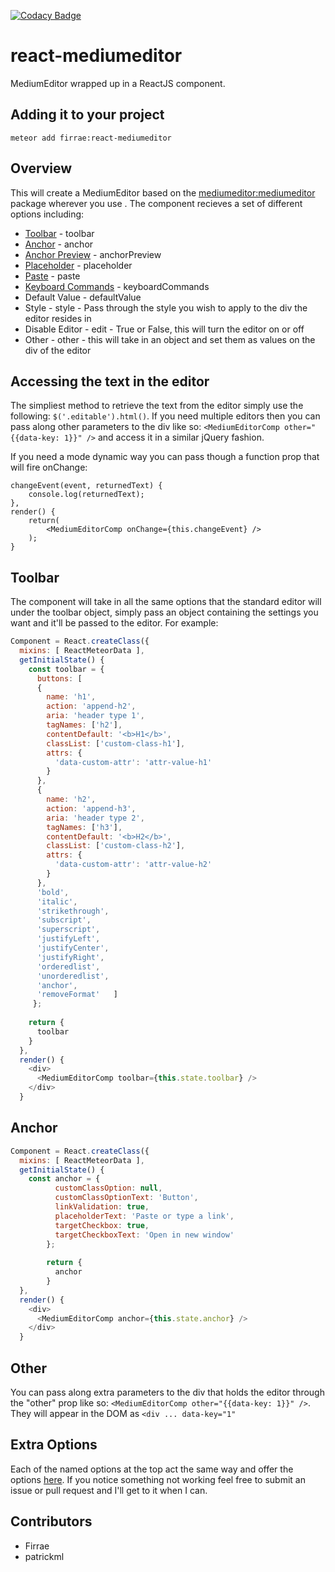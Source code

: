 [![Codacy Badge](https://api.codacy.com/project/badge/grade/6b012115bfb34a8cb3a19e1dbfa8b49b)](https://www.codacy.com/app/firrae/react-mediumeditor)
# react-mediumeditor
MediumEditor wrapped up in a ReactJS component.

## Adding it to your project
```
meteor add firrae:react-mediumeditor
```

## Overview
This will create a MediumEditor based on the [mediumeditor:mediumeditor](https://github.com/yabwe/medium-editor) package wherever you use <MediumEditorComp />. The component recieves a set of different options including: 

* [Toolbar](https://github.com/yabwe/medium-editor#toolbar-options) - toolbar
* [Anchor](https://github.com/yabwe/medium-editor#anchor-form-options) - anchor
* [Anchor Preview](https://github.com/yabwe/medium-editor#anchor-preview-options) - anchorPreview
* [Placeholder](https://github.com/yabwe/medium-editor#placeholder-options) - placeholder
* [Paste](https://github.com/yabwe/medium-editor#paste-options) - paste
* [Keyboard Commands](https://github.com/yabwe/medium-editor#keyboardcommands-options) - keyboardCommands
* Default Value - defaultValue
* Style - style - Pass through the style you wish to apply to the div the editor resides in
* Disable Editor - edit - True or False, this will turn the editor on or off
* Other - other - this will take in an object and set them as values on the div of the editor

## Accessing the text in the editor
The simpliest method to retrieve the text from the editor simply use the following: ``` $('.editable').html() ```. If you need multiple editors then you can pass along other parameters to the div like so: ``` <MediumEditorComp other="{{data-key: 1}}" /> ``` and access it in a similar jQuery fashion.

If you need a mode dynamic way you can pass though a function prop that will fire onChange:

```
changeEvent(event, returnedText) {
    console.log(returnedText);
},
render() {
    return(
        <MediumEditorComp onChange={this.changeEvent} />
    );
}
```

## Toolbar
The component will take in all the same options that the standard editor will under the toolbar object, simply pass an object containing the settings you want and it'll be passed to the editor. For example:

```javascript
Component = React.createClass({
  mixins: [ ReactMeteorData ],
  getInitialState() {
    const toolbar = {
      buttons: [ 
      { 
        name: 'h1', 
        action: 'append-h2', 
        aria: 'header type 1',
        tagNames: ['h2'], 
        contentDefault: '<b>H1</b>', 
        classList: ['custom-class-h1'], 
        attrs: {
          'data-custom-attr': 'attr-value-h1' 
        } 
      },
      { 
        name: 'h2',
        action: 'append-h3',
        aria: 'header type 2',
        tagNames: ['h3'],
        contentDefault: '<b>H2</b>',
        classList: ['custom-class-h2'],
        attrs: {
          'data-custom-attr': 'attr-value-h2'
        }
      },
      'bold', 
      'italic', 
      'strikethrough', 
      'subscript',
      'superscript',
      'justifyLeft',
      'justifyCenter',
      'justifyRight', 
      'orderedlist', 
      'unorderedlist', 
      'anchor', 
      'removeFormat'   ]
     };
    
    return {
      toolbar
    }
  },
  render() {
    <div>
      <MediumEditorComp toolbar={this.state.toolbar} />
    </div>
  }
```

## Anchor

```javascript
Component = React.createClass({
  mixins: [ ReactMeteorData ],
  getInitialState() {
    const anchor = {
          customClassOption: null,
          customClassOptionText: 'Button',
          linkValidation: true,
          placeholderText: 'Paste or type a link',
          targetCheckbox: true,
          targetCheckboxText: 'Open in new window'
        };
        
        return {
          anchor
        }
  },
  render() {
    <div>
      <MediumEditorComp anchor={this.state.anchor} />
    </div>
  }
```

## Other

You can pass along extra parameters to the div that holds the editor through the "other" prop like so: ``` <MediumEditorComp other="{{data-key: 1}}" /> ```. They will appear in the DOM as ``` <div ... data-key="1" ```

## Extra Options

Each of the named options at the top act the same way and offer the options [here](https://github.com/yabwe/medium-editor/blob/master/OPTIONS.md). If you notice something not working feel free to submit an issue or pull request and I'll get to it when I can.

## Contributors

* Firrae
* patrickml
